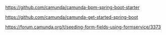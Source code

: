 https://github.com/camunda/camunda-bpm-spring-boot-starter

https://github.com/camunda/camunda-get-started-spring-boot

https://forum.camunda.org/t/seeding-form-fields-using-formservice/3373
